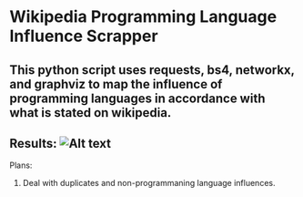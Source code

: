 Wikipedia Programming Language Influence Scrapper
==================

This python script uses requests, bs4, networkx, and graphviz to map the influence of programming languages in accordance with what is stated on wikipedia. 
-----------------
Results:
![Alt text](/Sampleoutput/result.png "Results!")
-----------------
Plans:
1. Deal with duplicates and non-programmaning language influences.
